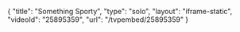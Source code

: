 {
    "title": "Something Sporty",
    "type": "solo",
    "layout": "iframe-static",
    "videoId": "25895359",
    "url": "\/tvpembed\/25895359"
}